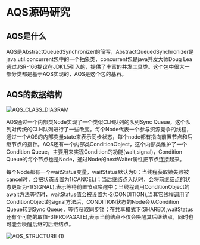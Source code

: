 # AQS源码研究

## AQS是什么
AQS是AbstractQueuedSynchronizer的简写，AbstractQueuedSynchronizer是java.util.concurrent包中的一个抽象类，concurrent包是java并发大师Doug Lea通过JSR-166提议在JDK1.5引入的，提供了丰富的并发工具类。这个包中很大一部分类都是基于AQS实现的，AQS是这个包的基石。

## AQS的数据结构
![AQS_CLASS_DIAGRAM](https://user-images.githubusercontent.com/24705875/153891626-142dbac4-2db2-4e21-b610-7a484fe72f80.png)

AQS通过一个内部类Node实现了一个类似CLH队列的队列Sync Queue，这个队列对传统的CLH队列进行了一些改变。每个Node代表一个参与资源竞争的线程，通过一个AQS的内部变量state来表示同步状态，每个node都有指向前置节点和后继节点的指针。AQS还有一个内部类ConditionObject，这个内部类维护了一个Condition Queue，主要用来实现Condition的功能(wait,signal)，Condition Queue的每个节点也是Node，通过Node的nextWaiter属性把节点连接起来。

每个Node都有一个waitStatus变量，waitStatus默认为0；当线程获取锁失败被cancel时，会把状态设置为1(CANCEL)；当后继结点入队时，会将前继结点的状态更新为-1(SIGNAL),表示等待前置节点唤醒中；当线程调用ConditionObject的await方法等待时，waitStatus值会被设置为-2(CONDITION),当其它线程调用了ConditionObject的signal方法后，CONDITION状态的Node会从Condition Queue转到Sync Queue，等待获取同步锁；在共享模式下(SHARED),waitStatus还有个可能的取值-3(PROPAGATE),表示当前结点不仅会唤醒其后继结点，同时也可能会唤醒后继的后继结点。

![AQS_STRUCTURE (1)](https://user-images.githubusercontent.com/24705875/153898927-bbd2f0c0-09e4-4a7d-b4e9-039dd8651cde.png)
